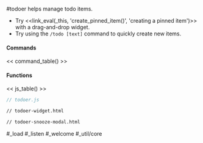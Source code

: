 #todoer helps manage todo items.  
- Try <<link_eval(_this, 'create_pinned_item()', 'creating a pinned item')>> with a drag-and-drop widget.
- Try using the `/todo [text]` command to quickly create new items.
#### Commands
<< command_table() >>
#### Functions
<< js_table() >>

```js_removed:todoer.js
// todoer.js
```

```html_widget_removed:todoer-widget.html
// todoer-widget.html
```

```html_snooze_modal_removed:todoer-snooze-modal.html
// todoer-snooze-modal.html
```

#_load #_listen #_welcome #_util/core